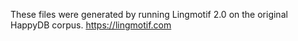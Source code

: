 These files were generated by running Lingmotif 2.0 on the original HappyDB corpus. 
https://lingmotif.com
